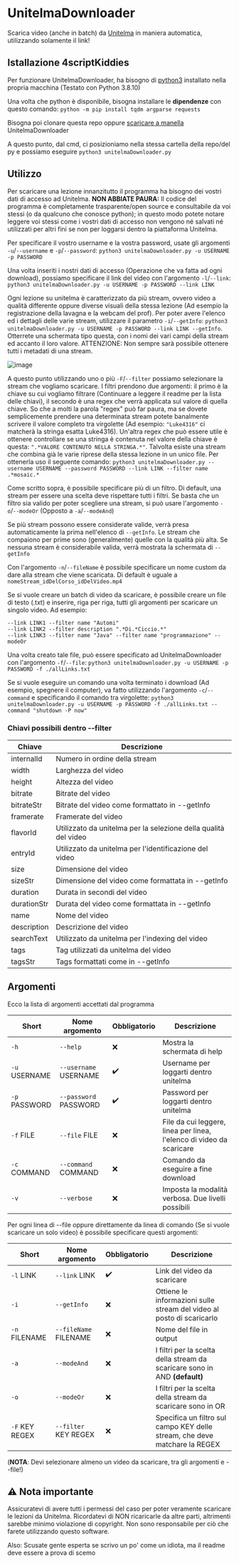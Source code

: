 # UnitelmaDownloader

Scarica video (anche in batch) da [Unitelma](https://www.unitelmasapienza.it/) in maniera automatica, utilizzando solamente il link!

## Istallazione 4scriptKiddies

Per funzionare UnitelmaDownloader, ha bisogno di [python3](https://www.python.org/downloads/) installato nella propria macchina (Testato con Python 3.8.10)

Una volta che python è disponibile, bisogna installare le **dipendenze** con questo comando: `python -m pip install tqdm argparse requests`

Bisogna poi clonare questa repo oppure [scaricare a manella](https://raw.githubusercontent.com/stranck/UnitelmaDownloader/main/unitelmaDownloader.py) UnitelmaDownloader

A questo punto, dal cmd, ci posizioniamo nella stessa cartella della repo/del py e possiamo eseguire `python3 unitelmaDownloader.py`

## Utilizzo

Per scaricare una lezione innanzitutto il programma ha bisogno dei vostri dati di accesso ad Unitelma. **NON ABBIATE PAURA:** Il codice del programma è completamente trasparente/open source e consultabile da voi stessi (o da qualcuno che conosce python); in questo modo potete notare leggere voi stessi come i vostri dati di accesso non vengono né salvati né utilizzati per altri fini se non per loggarsi dentro la piattaforma Unitelma.

Per specificare il vostro username e la vostra password, usate gli argomenti `-u`/`--username` e `-p`/`--password`: `python3 unitelmaDownloader.py -u USERNAME -p PASSWORD`

Una volta inseriti i nostri dati di accesso (Operazione che va fatta ad ogni download), possiamo specificare il link del video con l'argomento `-l`/`--link`: `python3 unitelmaDownloader.py -u USERNAME -p PASSWORD --link LINK`

Ogni lezione su unitelma è caratterizzato da più stream, ovvero video a qualità differente oppure diverse visuali della stessa lezione (Ad esempio la registrazione della lavagna e la webcam del prof). Per poter avere l'elenco ed i dettagli delle varie stream, utilizzare il parametro `-i`/`--getInfo`: `python3 unitelmaDownloader.py -u USERNAME -p PASSWORD --link LINK --getInfo`. Otterrete una schermata tipo questa, con i nomi dei vari campi della stream ed accanto il loro valore. ATTENZIONE: Non sempre sarà possibile ottenere tutti i metadati di una stream.

![image](https://user-images.githubusercontent.com/16164827/145217845-2dd92bdc-ca8d-4a4b-bc41-041422859a5f.png)

A questo punto utilizzando uno o più `-F`/`--filter` possiamo selezionare la stream che vogliamo scaricare. I filtri prendono due argomenti: il primo è la chiave su cui vogliamo filtrare (Continuare a leggere il readme per la lista delle chiavi), il secondo è una regex che verrà applicata sul valore di quella chiave. So che a molti la parola "regex" può far paura, ma se dovete semplicemente prendere una determinata stream potete banalmente scrivere il valore completo tra virgolette (Ad esempio: `"Luke4316"` ci matcherà la stringa esatta Luke4316). Un'altra regex che può essere utile è ottenere controllare se una stringa è contenuta nel valore della chiave è questa: `".*VALORE CONTENUTO NELLA STRINGA.*"`. Talvolta esiste una stream che combina già le varie riprese della stessa lezione in un unico file. Per ottenerla uso il seguente comando: `python3 unitelmaDownloader.py --username USERNAME --password PASSWORD --link LINK --filter name .*mosaic.*`

Come scritto sopra, è possibile specificare più di un filtro. Di default, una stream per essere una scelta deve rispettare tutti i filtri. Se basta che un filtro sia valido per poter scegliere una stream, si può usare l'argomento `-o`/`--modeOr` (Opposto a `-a`/`--modeAnd`)

Se più stream possono essere considerate valide, verrà presa automaticamente la prima nell'elenco di `--getInfo`. Le stream che compaiono per prime sono (generalmente) quelle con la qualità più alta. Se nessuna stream è considerabile valida, verrà mostrata la schermata di `--getInfo`

Con l'argomento `-n`/`--fileName` è possibile specificare un nome custom da dare alla stream che viene scaricata. Di default è uguale a `nomeStream_idDelCorso_idDelVideo.mp4`

Se si vuole creare un batch di video da scaricare, è possibile creare un file di testo (.txt) e inserire, riga per riga, tutti gli argomenti per scaricare un singolo video. Ad esempio:
```
--link LINK1 --filter name "Automi"
--link LINK2 --filter description ".*Di.*Ciccio.*"
--link LINK3 --filter name "Java" --filter name "programmazione" --modeOr
```
Una volta creato tale file, può essere specificato ad UnitelmaDownloader con l'argomento `-f`/`--file`: `python3 unitelmaDownloader.py -u USERNAME -p PASSWORD -f ./allLinks.txt`

Se si vuole eseguire un comando una volta terminato i download (Ad esempio, spegnere il computer), va fatto utilizzando l'argomento `-c`/`--command` e specificando il comando tra virgolette: `python3 unitelmaDownloader.py -u USERNAME -p PASSWORD -f ./allLinks.txt --command "shutdown -P now"`

### Chiavi possibili dentro --filter

| Chiave      | Descrizione                                                     |
| ----------- | --------------------------------------------------------------- |
| internalId  | Numero in ordine della stream                                   |
| width       | Larghezza del video                                             |
| height      | Altezza del video                                               |
| bitrate     | Bitrate del video                                               |
| bitrateStr  | Bitrate del video come formattato in --getInfo                  |
| framerate   | Framerate del video                                             |
| flavorId    | Utilizzato da unitelma per la selezione della qualità del video |
| entryId     | Utilizzato da unitelma per l'identificazione del video          |
| size        | Dimensione del video                                            |
| sizeStr     | Dimensione del video come formattata in --getInfo               |
| duration    | Durata in secondi del video                                     |
| durationStr | Durata del video come formattata in --getInfo                   |
| name        | Nome del video                                                  |
| description | Descrizione del video                                           |
| searchText  | Utilizzato da unitelma per l'indexing del video                 |
| tags        | Tag utilizzati da unitelma del video                            |
| tagsStr     | Tags formattati come in --getInfo                               |

## Argomenti

Ecco la lista di argomenti accettati dal programma

| Short         | Nome argomento        | Obbligatorio       | Descrizione                                                          |
| ------------- | --------------------- | ------------------ | -------------------------------------------------------------------- |
| `-h`          | `--help`              | :x:                | Mostra la schermata di help                                          |
| `-u` USERNAME | `--username` USERNAME | :heavy_check_mark: | Username per loggarti dentro unitelma                                |
| `-p` PASSWORD | `--password` PASSWORD | :heavy_check_mark: | Password per loggarti dentro unitelma                                |
| `-f` FILE     | `--file`     FILE     | :x:                | File da cui leggere, linea per linea, l'elenco di video da scaricare |
| `-c` COMMAND  | `--command`  COMMAND  | :x:                | Comando da eseguire a fine download                                  |
| `-v`          | `--verbose`           | :x:                | Imposta la modalità verbosa. Due livelli possibili                   |

Per ogni linea di --file oppure direttamente da linea di comando (Se si vuole scaricare un solo video) è possibile specificare questi argomenti:

| Short          | Nome argomento         | Obbligatorio       | Descrizione                                                                 |
| -------------- | ---------------------- | ------------------ | --------------------------------------------------------------------------- |
| `-l` LINK      | `--link`     LINK      | :heavy_check_mark: | Link del video da scaricare                                                 |
| `-i`           | `--getInfo`            | :x:                |  Ottiene le informazioni sulle stream del video al posto di scaricarlo      |
| `-n` FILENAME  | `--fileName` FILENAME  | :x:                | Nome del file in output                                                     |
| `-a`           | `--modeAnd`            | :x:                | I filtri per la scelta della stream da scaricare sono in AND **(default)**  |
| `-o`           | `--modeOr`             | :x:                | I filtri per la scelta della stream da scaricare sono in OR                 |
| `-F` KEY REGEX | `--filter`   KEY REGEX | :x:                |  Specifica un filtro sul campo KEY delle stream, che deve matchare la REGEX |

(**NOTA**: Devi selezionare almeno un video da scaricare, tra gli argomenti e --file!)

## :warning: Nota importante

Assicuratevi di avere tutti i permessi del caso per poter veramente scaricare le lezioni da Unitelma. Ricordatevi di NON ricaricarle da altre parti, altrimenti sarebbe minimo violazione di copyright. Non sono responsabile per ciò che farete utilizzando questo software.

Also: Scusate gente esperta se scrivo un po' come un idiota, ma il readme deve essere a prova di scemo
